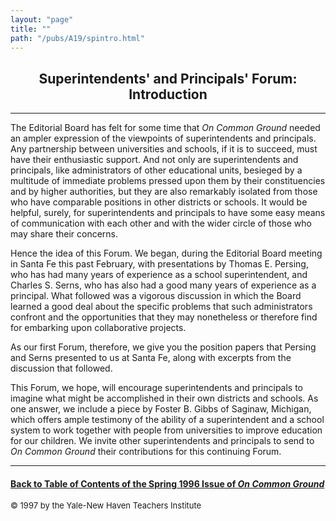 ```yaml
---
layout: "page"
title: ""
path: "/pubs/A19/spintro.html"
---
```

<main>
<center><h2>
Superintendents' and Principals' Forum: Introduction</h2>
</center><hr/>
The Editorial Board has felt for some time that <i>On Common Ground</i>
needed an ampler expression of the viewpoints of superintendents  and
principals. Any partnership between universities and schools, if  it is to
succeed, must have their enthusiastic support. And not only  are
superintendents and principals, like administrators of other  educational
units, besieged by a multitude of immediate problems  pressed upon them by
their constituencies and by higher authorities,  but they are also
remarkably isolated from those who have  comparable positions in other
districts or schools. It would be  helpful, surely, for superintendents
and principals to have some easy  means of communication with each other
and with the wider circle  of those who may share their concerns.
<p>
Hence the idea of this Forum. We began, during the Editorial Board
meeting in Santa Fe this past February, with presentations by  Thomas E.
Persing, who has had many years of experience as a school  superintendent,
and Charles S. Serns, who has also had a good many  years of experience as
a principal. What followed was a vigorous  discussion in which the Board
learned a good deal about the specific  problems that such administrators
confront and the opportunities  that they may nonetheless or therefore
find for embarking upon  collaborative projects.
</p><p>
As our first Forum, therefore, we give you the position papers that
Persing and Serns presented to us at Santa Fe, along with excerpts  from
the discussion that followed.
</p><p>
This Forum, we hope, will encourage superintendents and principals  to
imagine what might be accomplished in their own districts and  schools. As
one answer, we include a piece by Foster B. Gibbs of  Saginaw, Michigan,
which offers ample testimony of the ability of a  superintendent and a
school system to work together with people  from universities to improve
education for our children. We invite  other superintendents and
principals to send to <i>On Common Ground </i> their contributions for
this continuing Forum.
</p><hr/>
<h4><a href=".\">Back to
Table of Contents of the Spring  1996 Issue of <i>On Common
Ground</i></a>
</h4>
<font size="-1">© 1997 by the Yale-New Haven Teachers Institute
</font></main>